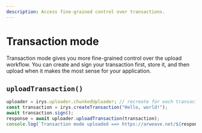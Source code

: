 ```yaml
---
description: Access fine-grained control over transactions.
---
```


# Transaction mode

Transaction mode gives you more fine-grained control over the upload workflow. You can create and sign your transaction first, store it, and then upload when it makes the most sense for your application.

## `uploadTransaction()`

```js
uploader = irys.uploader.chunkedUploader; // recreate for each transaction
const transaction = irys.createTransaction("Hello, world!");
await transaction.sign();
response = await uploader.uploadTransaction(transaction);
console.log(`Transaction mode uploaded ==> https://arweave.net/${response.data.id}`);
```
